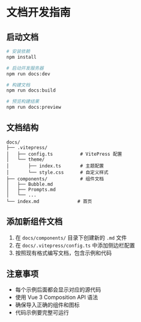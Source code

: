 # 文档开发指南

## 启动文档

```bash
# 安装依赖
npm install

# 启动开发服务器
npm run docs:dev

# 构建文档
npm run docs:build

# 预览构建结果
npm run docs:preview
```

## 文档结构

```
docs/
├── .vitepress/
│   ├── config.ts          # VitePress 配置
│   └── theme/
│       ├── index.ts       # 主题配置
│       └── style.css      # 自定义样式
├── components/            # 组件文档
│   ├── Bubble.md
│   ├── Prompts.md
│   └── ...
└── index.md              # 首页
```

## 添加新组件文档

1. 在 `docs/components/` 目录下创建新的 `.md` 文件
2. 在 `docs/.vitepress/config.ts` 中添加侧边栏配置
3. 按照现有格式编写文档，包含示例和代码

## 注意事项

- 每个示例后面都会显示对应的源代码
- 使用 Vue 3 Composition API 语法
- 确保导入正确的组件和图标
- 代码示例要完整可运行